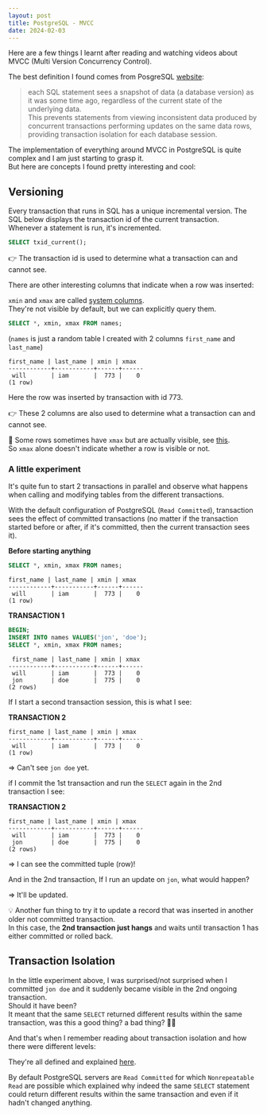 ```yaml
---
layout: post
title: PostgreSQL - MVCC
date: 2024-02-03
---
```


Here are a few things I learnt after reading and watching videos about MVCC (Multi Version Concurrency Control).

The best definition I found comes from PosgreSQL [website](https://www.postgresql.org/docs/current/mvcc-intro.html):

> each SQL statement sees a snapshot of data (a database version) as it was some time ago, regardless of the current state of the underlying data.  
> This prevents statements from viewing inconsistent data produced by concurrent transactions performing updates on the same data rows, providing transaction isolation for each database session.

The implementation of everything around MVCC in PostgreSQL is quite complex and I am just starting to grasp it.  
But here are concepts I found pretty interesting and cool:

## Versioning

Every transaction that runs in SQL has a unique incremental version.
The SQL below displays the transaction id of the current transaction.  
Whenever a statement is run, it's incremented.

```sql
SELECT txid_current();
```

👉 The transaction id is used to determine what a transaction can and cannot see.

There are other interesting columns that indicate when a row was inserted:

`xmin` and `xmax` are called [system columns](https://www.postgresql.org/docs/16/ddl-system-columns.html).  
They're not visible by default, but we can explicitly query them.

```sql
SELECT *, xmin, xmax FROM names;
```

(`names` is just a random table I created with 2 columns `first_name` and `last_name`)

```shell
first_name | last_name | xmin | xmax
------------+-----------+------+------
 will       | iam       |  773 |    0
(1 row)
```

Here the row was inserted by transaction with id 773.

👉 These 2 columns are also used to determine what a transaction can and cannot see.

🚨 Some rows sometimes have `xmax` but are actually visible, see [this](https://www.cybertec-postgresql.com/en/whats-in-an-xmax/).  
So `xmax` alone doesn't indicate whether a row is visible or not.

### A little experiment

It's quite fun to start 2 transactions in parallel and observe what happens when calling and modifying tables from the different transactions.

With the default configuration of PostgreSQL (`Read Committed`), transaction sees the effect of committed transactions (no matter if the transaction started before or after, if it's committed, then the current transaction sees it).

**Before starting anything**

```sql
SELECT *, xmin, xmax FROM names;
```

```shell
first_name | last_name | xmin | xmax
------------+-----------+------+------
 will       | iam       |  773 |    0
(1 row)
```

**TRANSACTION 1**

```sql
BEGIN;
INSERT INTO names VALUES('jon', 'doe');
SELECT *, xmin, xmax FROM names;
```

```shell
 first_name | last_name | xmin | xmax
------------+-----------+------+------
 will       | iam       |  773 |    0
 jon        | doe       |  775 |    0
(2 rows)
```

If I start a second transaction session, this is what I see:

**TRANSACTION 2**

```shell
first_name | last_name | xmin | xmax
------------+-----------+------+------
 will       | iam       |  773 |    0
(1 row)
```

=> Can't see `jon doe` yet.

if I commit the 1st transaction and run the `SELECT` again in the 2nd transaction I see:

**TRANSACTION 2**

```shell
first_name | last_name | xmin | xmax
------------+-----------+------+------
 will       | iam       |  773 |    0
 jon        | doe       |  775 |    0
(2 rows)
```

=> I can see the committed tuple (row)!

And in the 2nd transaction, If I run an update on `jon`, what would happen?

=> It'll be updated.

💡 Another fun thing to try it to update a record that was inserted in another older not committed transaction.  
In this case, the **2nd transaction just hangs** and waits until transaction 1 has either committed or rolled back.

## Transaction Isolation

In the little experiment above, I was surprised/not surprised when I committed `jon doe` and it suddenly became visible in the 2nd ongoing transaction.  
Should it have been?  
It meant that the same `SELECT` returned different results within the same transaction, was this a good thing? a bad thing? 🤷‍♀️

And that's when I remember reading about transaction isolation and how there were different levels:

They're all defined and explained [here](https://www.postgresql.org/docs/current/transaction-iso.html).

By default PostgreSQL servers are `Read Committed` for which `Nonrepeatable Read` are possible which explained why indeed the same `SELECT` statement could return different results within the same transaction and even if it hadn't changed anything.
